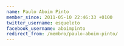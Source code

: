 ```yaml
---
name: Paulo Aboim Pinto
member_since: 2011-05-10 22:46:33 +0100
twitter_username: esqueleto
facebook_username: aboimpinto
redirect_from: /membro/paulo-aboim-pinto/
---
```

